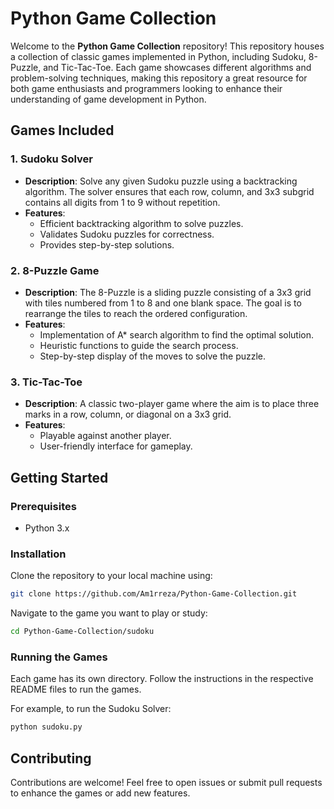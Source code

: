 # Python Game Collection

Welcome to the **Python Game Collection** repository! This repository houses a collection of classic games implemented in Python, including Sudoku, 8-Puzzle, and Tic-Tac-Toe. Each game showcases different algorithms and problem-solving techniques, making this repository a great resource for both game enthusiasts and programmers looking to enhance their understanding of game development in Python.

## Games Included

### 1. Sudoku Solver
- **Description**: Solve any given Sudoku puzzle using a backtracking algorithm. The solver ensures that each row, column, and 3x3 subgrid contains all digits from 1 to 9 without repetition.
- **Features**:
  - Efficient backtracking algorithm to solve puzzles.
  - Validates Sudoku puzzles for correctness.
  - Provides step-by-step solutions.

### 2. 8-Puzzle Game
- **Description**: The 8-Puzzle is a sliding puzzle consisting of a 3x3 grid with tiles numbered from 1 to 8 and one blank space. The goal is to rearrange the tiles to reach the ordered configuration.
- **Features**:
  - Implementation of A* search algorithm to find the optimal solution.
  - Heuristic functions to guide the search process.
  - Step-by-step display of the moves to solve the puzzle.

### 3. Tic-Tac-Toe
- **Description**: A classic two-player game where the aim is to place three marks in a row, column, or diagonal on a 3x3 grid.
- **Features**:
  - Playable against another player.
  - User-friendly interface for gameplay.

## Getting Started

### Prerequisites
- Python 3.x
### Installation
Clone the repository to your local machine using:
```bash
git clone https://github.com/Am1rreza/Python-Game-Collection.git
```
Navigate to the game you want to play or study:
```bash
cd Python-Game-Collection/sudoku
```
### Running the Games
Each game has its own directory. Follow the instructions in the respective README files to run the games.

For example, to run the Sudoku Solver:
```bash
python sudoku.py
```
## Contributing
Contributions are welcome! Feel free to open issues or submit pull requests to enhance the games or add new features.
